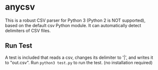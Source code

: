 # anycsv
This is a robust CSV parser for Python 3 (Python 2 is NOT supported), based on the
default csv Python module. It can automatically detect delimiters of CSV files.

## Run Test
A test is included that reads a csv, changes its delimiter to '|', and writes it
to "out.csv".
Run `python3 test.py` to run the test. (no installation required)
